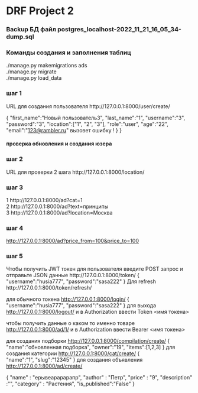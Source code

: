 # DRF Project 2

<h3>Backup БД файл postgres_localhost-2022_11_21_16_05_34-dump.sql</h3>

<h3>Команды создания и заполнения таблиц </h3>
./manage.py makemigrations ads
<br>
./manage.py migrate
<br>
./manage.py load_data
<br>

<h3>шаг 1</h3> 
URL для создания пользователя 
http://127.0.0.1:8000/user/create/

{
"first_name":"Новый пользователь3",
"last_name":"1",
"username":"3",
"password":"3",
"location":["1", "2", "3"],
"role":"user",
"age":"22",
"email":"123@rambler.ru" вызовет ошибку !
}
}<h4> проверка обновления и создания юзера</h4>


<h3>шаг 2</h3> 
URL для проверки 2 шага
http://127.0.0.1:8000/location/

<h3>шаг 3</h3>  
1 http://127.0.0.1:8000/ad?cat=1<br>
2 http://127.0.0.1:8000/ad?text=принципы<br>
3 http://127.0.0.1:8000/ad?location=Москва<br>


<h3>шаг 4</h3> 

http://127.0.0.1:8000/ad?price_from=100&price_to=100 
<h3>шаг 5 </h3>
Чтобы получить JWT токен для пользователя введите POST запрос и отправьте JSON данные
http://127.0.0.1:8000/token/
{
"username":"husia777",
"password":"sasa222"
}
Для refresh http://127.0.0.1:8000/token/refresh/

для обычного токена
http://127.0.0.1:8000/login/
{   
"username":"husia777",
"password":"sasa222"
}
для выхода
http://127.0.0.1:8000/logout/
и в Authorization ввести Token <имя токена>

чтобы получить данные о каком то именно товаре
http://127.0.0.1:8000/ad/1/
и в Authorization ввести Bearer <имя токена>

для создания подборки 
http://127.0.0.1:8000/compilation/create/
{
    "name":"обновленная подборка",
    "owner":"19",
    "items":[1,2,3]
}
для создания категории
http://127.0.0.1:8000/cat/create/
{   
    "name":"1",
    "slug":"12345" 
}
для создания объявления 
http://127.0.0.1:8000/ad/create/

{
    "name" : "ерывеарарарапр",
    "author" : "Петр",
    "price" : "9",
    "description" :"",
    "category" : "Растения",
    "is_published":"False"
}
